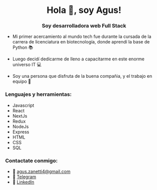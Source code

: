 <h1 align="center">Hola 👋, soy Agus!</h1>
<h3 align="center">Soy desarrolladora web Full Stack</h3>

- Mi primer acercamiento al mundo tech fue durante la cursada de la carrera de licenciatura en biotecnología, donde aprendí la base de Python :books:

- Luego decidí dedicarme de lleno a capacitarme en este enorme universo IT :computer:

- Soy una persona que disfruta de la buena compañia, y el trabajo en equipo :muscle:



<h3 align="left">Lenguajes y herramientas:</h3>

- Javascript
- React
- NextJs
- Redux
- NodeJs
- Express
- HTML
- CSS
- SQL



<h3 align="left">Contactate conmigo:</h3>

- :email: <a href="mailto:agus.zanett@gmail.com">agus.zanetti4@gmail.com</a>
- :iphone: <a href="https://msng.link/o/?Agustina Zanetti=tg">Telegram</a>
- :bust_in_silhouette: <a href="https://www.linkedin.com/in/agustina-zanetti-4b7a67204/">LinkedIn</a>
